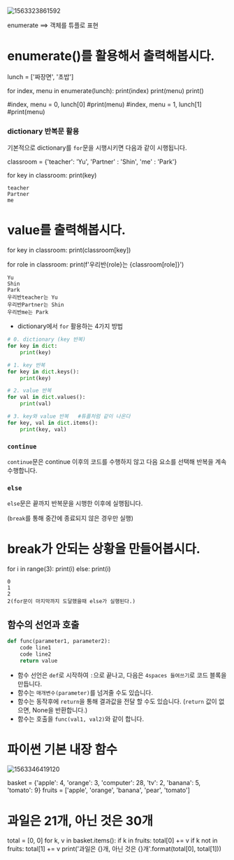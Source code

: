 ![1563323861592](C:\Users\student\AppData\Roaming\Typora\typora-user-images\1563323861592.png)

enumerate ==> 객체를 튜플로 표현

# enumerate()를 활용해서 출력해봅시다.
lunch = ['짜장면', '초밥']


for index, menu in enumerate(lunch):
    print(index)
    print(menu)
    print()

#index, menu = 0, lunch[0]
#print(menu)
#index, menu = 1, lunch[1]
#print(menu)
    

### dictionary 반복문 활용

기본적으로 dictionary를 `for`문을 시행시키면 다음과 같이 시행됩니다.

classroom = {'teacher': 'Yu', 'Partner' : 'Shin', 'me' : 'Park'}

for key in classroom:
    print(key)

```
teacher
Partner
me
```

# value를 출력해봅시다.

for key in classroom:
    print(classroom[key])
    
for role in classroom:
    print(f'우리반{role}는 {classroom[role]}')

```
Yu
Shin
Park
우리반teacher는 Yu
우리반Partner는 Shin
우리반me는 Park
```

- dictionary에서 `for` 활용하는 4가지 방법

```python
# 0. dictionary (key 반복)
for key in dict:
    print(key)

# 1. key 반복
for key in dict.keys():
    print(key)

# 2. value 반복    
for val in dict.values():
    print(val)

# 3. key와 value 반복   #튜플처럼 같이 나온다
for key, val in dict.items():
    print(key, val)
```



### `continue`

`continue`문은 continue 이후의 코드를 수행하지 않고 다음 요소를 선택해 반복을 계속 수행합니다.



### `else`

`else`문은 끝까지 반복문을 시행한 이후에 실행됩니다.

(`break`를 통해 중간에 종료되지 않은 경우만 실행)



# break가 안되는 상황을 만들어봅시다.

for i in range(3):
    print(i)
else:
    print(i)

```
0
1
2
2(for문이 마지막까지 도달했을때 else가 실행된다.)
```





## 함수의 선언과 호출

```python
def func(parameter1, parameter2):
    code line1
    code line2
    return value
```

- 함수 선언은 `def`로 시작하여 `:`으로 끝나고, 다음은 `4spaces 들여쓰기`로 코드 블록을 만듭니다.
- 함수는 `매개변수(parameter)`를 넘겨줄 수도 있습니다.
- 함수는 동작후에 `return`을 통해 결과값을 전달 할 수도 있습니다. (`return` 값이 없으면, None을 반환합니다.)
- 함수는 호출을 `func(val1, val2)`와 같이 합니다.



# 파이썬 기본 내장 함수

![1563346419120](C:\Users\student\AppData\Roaming\Typora\typora-user-images\1563346419120.png)



basket = {'apple': 4, 'orange': 3, 'computer': 28, 'tv': 2, 'banana': 5, 'tomato': 9}
fruits = ['apple', 'orange', 'banana', 'pear', 'tomato']

# 과일은 21개, 아닌 것은 30개
total = [0, 0]
for k, v in basket.items():
    if k in fruits:
        total[0] += v
    if k not in fruits:
        total[1] += v
print('과일은 {}개, 아닌 것은 {}개'.format(total[0], total[1]))
